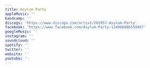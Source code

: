 ```yaml
---
title: Asylum Party
appleMusic: ''
bandcamp: ''
discogs: 'https://www.discogs.com/artist/265957-Asylum-Party'
facebook: 'https://www.facebook.com/Asylum-Party-134988086559467'
googleMusic: ''
instagram: ''
soundcloud: ''
spotify: ''
twitter: ''
website: ''
youtube: ''
---
```

